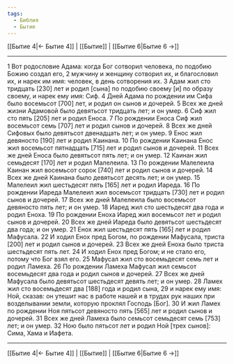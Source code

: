 ```yaml
---
tags:
  - Библия
  - Бытие
---
```

[[Бытие 4|← Бытие 4]] | [[Бытие]] | [[Бытие 6|Бытие 6 →]]

---
1 Вот родословие Адама: когда Бог сотворил человека, по подобию Божию создал его,
2 мужчину и женщину сотворил их, и благословил их, и нарек им имя: человек, в день сотворения их.
3 Адам жил сто тридцать [230] лет и родил [сына] по подобию своему [и] по образу своему, и нарек ему имя: Сиф.
4 Дней Адама по рождении им Сифа было восемьсот [700] лет, и родил он сынов и дочерей.
5 Всех же дней жизни Адамовой было девятьсот тридцать лет; и он умер.
6 Сиф жил сто пять [205] лет и родил Еноса.
7 По рождении Еноса Сиф жил восемьсот семь [707] лет и родил сынов и дочерей.
8 Всех же дней Сифовых было девятьсот двенадцать лет; и он умер.
9 Енос жил девяносто [190] лет и родил Каинана.
10 По рождении Каинана Енос жил восемьсот пятнадцать [715] лет и родил сынов и дочерей.
11 Всех же дней Еноса было девятьсот пять лет; и он умер.
12 Каинан жил семьдесят [170] лет и родил Малелеила.
13 По рождении Малелеила Каинан жил восемьсот сорок [740] лет и родил сынов и дочерей.
14 Всех же дней Каинана было девятьсот десять лет; и он умер.
15 Малелеил жил шестьдесят пять [165] лет и родил Иареда.
16 По рождении Иареда Малелеил жил восемьсот тридцать [730] лет и родил сынов и дочерей.
17 Всех же дней Малелеила было восемьсот девяносто пять лет; и он умер.
18 Иаред жил сто шестьдесят два года и родил Еноха.
19 По рождении Еноха Иаред жил восемьсот лет и родил сынов и дочерей.
20 Всех же дней Иареда было девятьсот шестьдесят два года; и он умер.
21 Енох жил шестьдесят пять [165] лет и родил Мафусала.
22 И ходил Енох пред Богом, по рождении Мафусала, триста [200] лет и родил сынов и дочерей.
23 Всех же дней Еноха было триста шестьдесят пять лет.
24 И ходил Енох пред Богом; и не стало его, потому что Бог взял его.
25 Мафусал жил сто восемьдесят семь лет и родил Ламеха.
26 По рождении Ламеха Мафусал жил семьсот восемьдесят два года и родил сынов и дочерей.
27 Всех же дней Мафусала было девятьсот шестьдесят девять лет; и он умер.
28 Ламех жил сто восемьдесят два [188] года и родил сына,
29 и нарек ему имя: Ной, сказав: он утешит нас в работе нашей и в трудах рук наших при возделывании земли, которую проклял Господь [Бог].
30 И жил Ламех по рождении Ноя пятьсот девяносто пять [565] лет и родил сынов и дочерей.
31 Всех же дней Ламеха было семьсот семьдесят семь [753] лет; и он умер.
32 Ною было пятьсот лет и родил Ной [трех сынов]: Сима, Хама и Иафета.

---
[[Бытие 4|← Бытие 4]] | [[Бытие]] | [[Бытие 6|Бытие 6 →]]